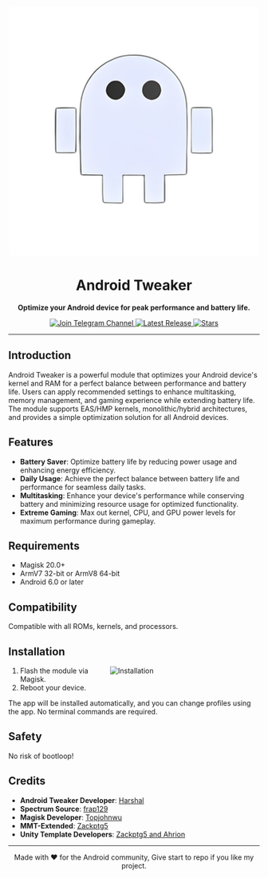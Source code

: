 <p align="center">
  <a href="https://t.me/AndroidTweaker">
    <img src="https://github.com/C0d3h01/AndroidTweaker/blob/master/.img/android.jpg" alt="Android Tweaker" width="500">
  </a>
</p>

<h1 align="center">Android Tweaker</h1>

<p align="center">
  <strong>Optimize your Android device for peak performance and battery life.</strong>
</p>

<p align="center">
  <a href="https://t.me/AndroidTweaker">
    <img src="https://img.shields.io/badge/Join-Telegram%20Channel-red.svg?logo=Telegram" alt="Join Telegram Channel">
  </a>
  <a href="https://github.com/c0d3h01/AndroidTweaker/releases/latest">
    <img src="https://img.shields.io/github/v/release/c0d3h01/AndroidTweaker?color=brightgreen&label=Latest%20Release" alt="Latest Release">
  </a>
  <a href="https://github.com/c0d3h01/AndroidTweaker/stargazers">
    <img src="https://img.shields.io/github/stars/c0d3h01/AndroidTweaker.svg?style=flat&label=Stars" alt="Stars">
  </a>
</p>

<hr>

## Introduction

Android Tweaker is a powerful module that optimizes your Android device's kernel and RAM for a perfect balance between performance and battery life. Users can apply recommended settings to enhance multitasking, memory management, and gaming experience while extending battery life. The module supports EAS/HMP kernels, monolithic/hybrid architectures, and provides a simple optimization solution for all Android devices.

## Features

- **Battery Saver**: Optimize battery life by reducing power usage and enhancing energy efficiency.
- **Daily Usage**: Achieve the perfect balance between battery life and performance for seamless daily tasks.
- **Multitasking**: Enhance your device's performance while conserving battery and minimizing resource usage for optimized functionality.
- **Extreme Gaming**: Max out kernel, CPU, and GPU power levels for maximum performance during gameplay.

## Requirements

- Magisk 20.0+
- ArmV7 32-bit or ArmV8 64-bit
- Android 6.0 or later

## Compatibility

Compatible with all ROMs, kernels, and processors.

## Installation

<img align="right" src="https://user-images.githubusercontent.com/c0d3h01/AndroidTweaker/installation.gif" alt="Installation" width="300">

1. Flash the module via Magisk.
2. Reboot your device.

The app will be installed automatically, and you can change profiles using the app. No terminal commands are required.

## Safety

No risk of bootloop!

## Credits

- **Android Tweaker Developer**: [Harshal](https://t.me/c0d3h01)
- **Spectrum Source**: [frap129](https://github.com/frap129)
- **Magisk Developer**: [Topjohnwu](https://forum.xda-developers.com/apps/magisk/official-magisk-v7-universal-systemless-t3473445)
- **MMT-Extended**: [Zackptg5](https://forum.xda-developers.com/apps/magisk/magisk-module-template-extended-mmt-ex-t4029819)
- **Unity Template Developers**: [Zackptg5 and Ahrion](https://forum.xda-developers.com/android/software/module-audio-modification-library-t3579612)

---

<p align="center">
  Made with ❤️ for the Android community, Give start to repo if you like my project.
</p>
